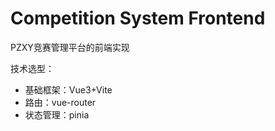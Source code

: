 # Competition System Frontend

PZXY竞赛管理平台的前端实现

技术选型：

- 基础框架：Vue3+Vite
- 路由：vue-router
- 状态管理：pinia
